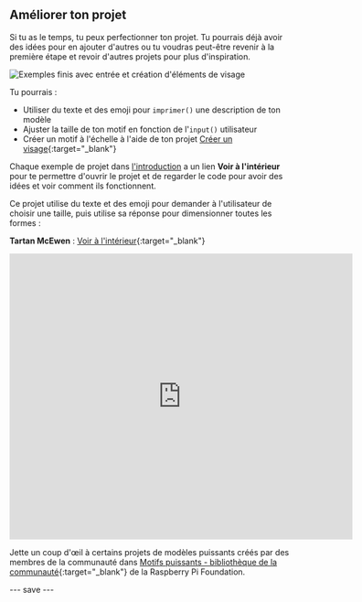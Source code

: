 ## Améliorer ton projet

Si tu as le temps, tu peux perfectionner ton projet. Tu pourrais déjà avoir des idées pour en ajouter d'autres ou tu voudras peut-être revenir à la première étape et revoir d'autres projets pour plus d'inspiration.

![Exemples finis avec entrée et création d'éléments de visage](images/upgrade.gif)

Tu pourrais :
- Utiliser du texte et des emoji pour `imprimer()` une description de ton modèle
- Ajuster la taille de ton motif en fonction de l'`input()` utilisateur
- Créer un motif à l'échelle à l'aide de ton projet [Créer un visage](https://projects.raspberrypi.org/en/projects/make-a-face){:target="_blank"}

Chaque exemple de projet dans [l'introduction](.) a un lien **Voir à l'intérieur** pour te permettre d'ouvrir le projet et de regarder le code pour avoir des idées et voir comment ils fonctionnent.

Ce projet utilise du texte et des emoji pour demander à l'utilisateur de choisir une taille, puis utilise sa réponse pour dimensionner toutes les formes :

**Tartan McEwen** : [Voir à l'intérieur](https://trinket.io/python/4706d1a81b){:target="_blank"}
<div class="trinket">
  <iframe src="https://trinket.io/embed/python/4706d1a81b?outputOnly=true&start=result" width="600" height="500" frameborder="0" marginwidth="0" marginheight="0" allowfullscreen>
  </iframe>
</div>

Jette un coup d'œil à certains projets de modèles puissants créés par des membres de la communauté dans [Motifs puissants - bibliothèque de la communauté](https://wke.lt/w/s/yyNPQT){:target="_blank"} de la Raspberry Pi Foundation.

--- save ---

